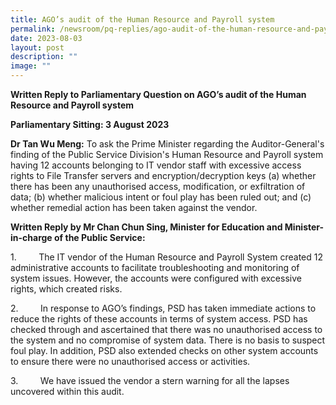 ```yaml
---
title: AGO’s audit of the Human Resource and Payroll system
permalink: /newsroom/pq-replies/ago-audit-of-the-human-resource-and-payroll-system/
date: 2023-08-03
layout: post
description: ""
image: ""
---
```

**Written Reply to Parliamentary Question on AGO’s audit of the Human Resource and Payroll system**

**Parliamentary Sitting: 3 August 2023**

**Dr Tan Wu Meng:** To ask the Prime Minister regarding the Auditor-General's finding of the Public Service Division's Human Resource and Payroll system having 12 accounts belonging to IT vendor staff with excessive access rights to File Transfer servers and encryption/decryption keys (a) whether there has been any unauthorised access, modification, or exfiltration of data; (b) whether malicious intent or foul play has been ruled out; and (c) whether remedial action has been taken against the vendor.

**Written Reply by Mr Chan Chun Sing, Minister for Education and Minister-in-charge of the Public Service:**

1\.         The IT vendor of the Human Resource and Payroll System created 12 administrative accounts to facilitate troubleshooting and monitoring of system issues. However, the accounts were configured with excessive rights, which created risks.

2\.         In response to AGO’s findings, PSD has taken immediate actions to reduce the rights of these accounts in terms of system access. PSD has checked through and ascertained that there was no unauthorised access to the system and no compromise of system data. There is no basis to suspect foul play. In addition, PSD also extended checks on other system accounts to ensure there were no unauthorised access or activities.

3\.         We have issued the vendor a stern warning for all the lapses uncovered within this audit.